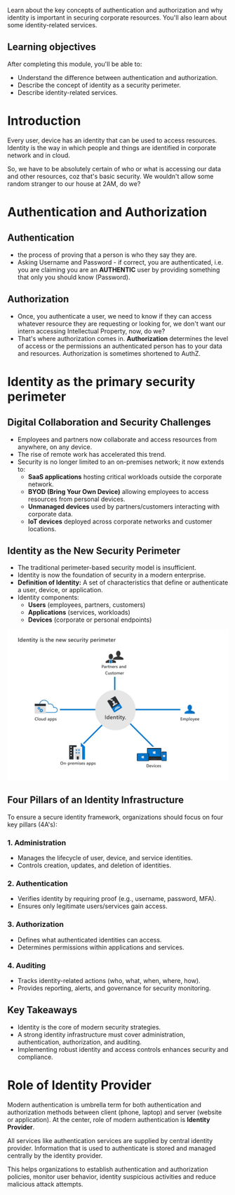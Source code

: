 
Learn about the key concepts of authentication and authorization and why identity is important in securing corporate resources. You'll also learn about some identity-related services.

## Learning objectives

After completing this module, you'll be able to:

- Understand the difference between authentication and authorization.
- Describe the concept of identity as a security perimeter.
- Describe identity-related services.

# Introduction

Every user, device has an identity that can be used to access resources. Identity is the way in which people and things are identified in corporate network and in cloud. 

So, we have to be absolutely certain of who or what is accessing our data and other resources, coz that's basic security. We wouldn't allow some random stranger to our house at 2AM, do we?

# Authentication and Authorization
## Authentication

- the process of proving that a person is who they say they are.
- Asking Username and Password - if correct, you are authenticated, i.e. you are claiming you are an **AUTHENTIC** user by providing something that only you should know (Password).
## Authorization

- Once, you authenticate a user, we need to know if they can access whatever resource they are requesting or looking for, we don't want our intern accessing Intellectual Property, now, do we?
- That's where authorization comes in. **Authorization** determines the level of access or the permissions an authenticated person has to your data and resources. Authorization is sometimes shortened to AuthZ.

# Identity as the primary security perimeter

## **Digital Collaboration and Security Challenges**  
- Employees and partners now collaborate and access resources from anywhere, on any device.  
- The rise of remote work has accelerated this trend.  
- Security is no longer limited to an on-premises network; it now extends to:  
  - **SaaS applications** hosting critical workloads outside the corporate network.  
  - **BYOD (Bring Your Own Device)** allowing employees to access resources from personal devices.  
  - **Unmanaged devices** used by partners/customers interacting with corporate data.  
  - **IoT devices** deployed across corporate networks and customer locations.  

## **Identity as the New Security Perimeter**  
- The traditional perimeter-based security model is insufficient.  
- Identity is now the foundation of security in a modern enterprise.  
- **Definition of Identity:** A set of characteristics that define or authenticate a user, device, or application.  
- Identity components:  
  - **Users** (employees, partners, customers)  
  - **Applications** (services, workloads)  
  - **Devices** (corporate or personal endpoints)  

![](../../Pasted%20image%2020250210210557.png)
## **Four Pillars of an Identity Infrastructure**  
To ensure a secure identity framework, organizations should focus on four key pillars (4A's):  

### **1. Administration**  
- Manages the lifecycle of user, device, and service identities.  
- Controls creation, updates, and deletion of identities.  

### **2. Authentication**  
- Verifies identity by requiring proof (e.g., username, password, MFA).  
- Ensures only legitimate users/services gain access.  

### **3. Authorization**  
- Defines what authenticated identities can access.  
- Determines permissions within applications and services.  

### **4. Auditing**  
- Tracks identity-related actions (who, what, when, where, how).  
- Provides reporting, alerts, and governance for security monitoring.  

## **Key Takeaways**  
- Identity is the core of modern security strategies.  
- A strong identity infrastructure must cover administration, authentication, authorization, and auditing.  
- Implementing robust identity and access controls enhances security and compliance.  

# Role of Identity Provider

Modern authentication is umbrella term for both authentication and authorization methods between client (phone, laptop) and server (website or application). At the center, role of modern authentication is **Identity Provider**.

All services like authentication services are supplied by central identity provider. Information that is used to authenticate is  stored and managed centrally by the identity provider. 

This helps organizations to establish authentication and authorization policies, monitor user behavior, identity suspicious activities and reduce malicious attack attempts.